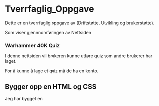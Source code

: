 # Tverrfaglig_Oppgave
Dette er en tverrfaglig oppgave av (Driftstøtte, Utvikling og brukerstøtte).

Som viser gjennnomføringen av Nettsiden

### Warhammer 40K Quiz

I denne nettsiden vil brukeren kunne utføre quiz som andre brukerer har laget.

For å kunne å lage et quiz må de ha en konto.

## Bygger opp en HTML og CSS

Jeg har bygget en 